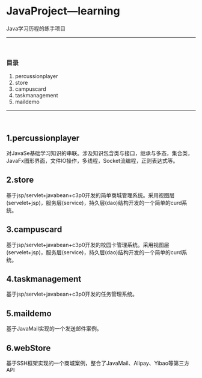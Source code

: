 # JavaProject—learning
<p>Java学习历程的练手项目</p>
<hr/><br/>

### 目录
1. percussionplayer
2. store
3. campuscard
4. taskmanagement
5. maildemo

<hr/><br/>

## 1.percussionplayer
<p>
	对JavaSe基础学习知识的串联。涉及知识包含类与接口，继承与多态，集合类，JavaFx图形界面，文件IO操作，多线程，Socket流编程，正则表达式等。
</p>

## 2.store
<p>
	基于jsp/servlet+javabean+c3p0开发的简单商城管理系统。采用视图层(servelet+jsp)，服务层(service)，持久层(dao)结构开发的一个简单的curd系统。
</p>

## 3.campuscard
<p>
	基于jsp/servlet+javabean+c3p0开发的校园卡管理系统。采用视图层(servelet+jsp)，服务层(service)，持久层(dao)结构开发的一个简单的curd系统。
</p>

## 4.taskmanagement
<p>
	基于jsp/servlet+javabean+c3p0开发的任务管理系统。
</p>

## 5.maildemo
<p>
	基于JavaMail实现的一个发送邮件案例。
</p>

## 6.webStore
<p>
	基于SSH框架实现的一个商城案例，整合了JavaMail、Alipay、Yibao等第三方API
</p>
